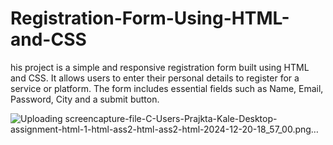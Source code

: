 # Registration-Form-Using-HTML-and-CSS
his project is a simple and responsive registration form built using HTML and CSS. It allows users to enter their personal details to register for a service or platform. The form includes essential fields such as Name, Email, Password, City and a submit button.

![Uploading screencapture-file-C-Users-Prajkta-Kale-Desktop-assignment-html-1-html-ass2-html-ass2-html-2024-12-20-18_57_00.png…]()
